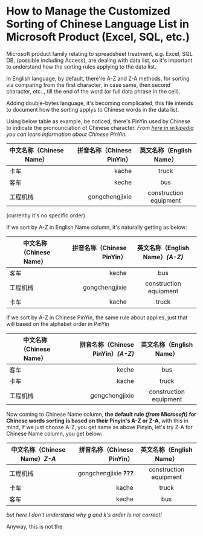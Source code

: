 # How to Manage the Customized Sorting of Chinese Language List in Microsoft Product (Excel, SQL, etc.)

Microsoft product family relating to spreadsheet treatment, e.g. Excel, SQL DB, (possible including Access), are dealing with data list, so it's important to understand how the sorting rules applying to the data list.

In English language, by default, there're A-Z and Z-A methods, for sorting via comparing from the first character, in case same, then second character, etc.., till the end of the word (or full data phrase in the cell).

Adding double-bytes language, it's becoming complicated, this file intends to document how the sorting applys to Chinese words in the data list.

Using below table as example, be noticed, there's PinYin used by Chinese to indicate the pronounciation of Chinese character.
*From [here in wikipedia](https://en.wikipedia.org/wiki/Pinyin) you can learn information about Chinese PinYin.*

|中文名称（Chinese Name）|拼音名称（Chinese PinYin）|英文名称（English Name）|
|-----------------------|-----------------------:| :--------------------:|
|卡车 |kache |truck |
|客车 |keche |bus |
|工程机械 |gongchengjixie |construction equipment|

(currently it's no specific order)

If we sort by A-Z in English Name column, it's naturally getting as below:

|中文名称（Chinese Name）|拼音名称（Chinese PinYin）|英文名称（English Name）*(A-Z)*|
|-----------------------|-----------------------:| :--------------------:|
|客车 |keche |bus |
|工程机械 |gongchengjixie |construction equipment|
|卡车 |kache |truck |

If we sort by A-Z in Chinese PinYin, the same rule about applies, just that will based on the alphabet order in PinYin

|中文名称（Chinese Name）|拼音名称（Chinese PinYin）*(A-Z)*|英文名称（English Name）|
|-----------------------|-----------------------:| :--------------------:|
|客车 |keche |bus |
|卡车 |kache |truck |
|工程机械 |gongchengjixie |construction equipment|

Now coming to Chinese Name column, **the default rule *(from Microsoft)* for Chinese words sorting is based on their Pinyin's A-Z or Z-A**, with this in mind, if we just choose A-Z, you get same as above Pinyin, let's try Z-A for Chinese Name column, you get below:

|中文名称（Chinese Name）*Z-A*|拼音名称（Chinese PinYin）|英文名称（English Name）|
|-----------------------|-----------------------:| :--------------------:|
|工程机械 |gongchengjixie  **???** |construction equipment|
|卡车 |kache |truck |
|客车 |keche |bus |

*but here I don't understand why g and k's order is not correct!*

Anyway, this is not the 
